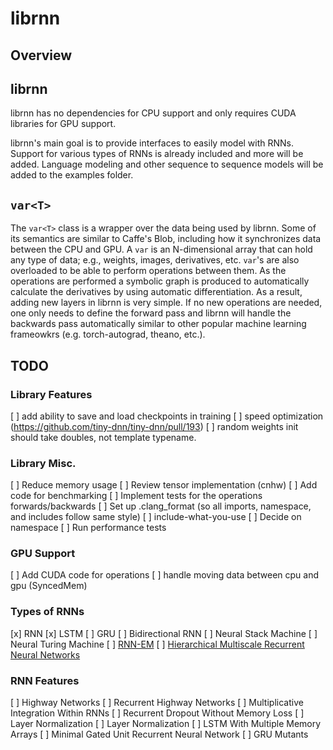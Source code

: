 librnn
==========

Overview
--------

## librnn
librnn has no dependencies for CPU support and only requires CUDA libraries for GPU support.

librnn's main goal is to provide interfaces to easily model with RNNs. Support for various types of RNNs is already included and more will be added. Language modeling and other sequence to sequence models will be added to the examples folder.

## `var<T>`

The `var<T>` class is a wrapper over the data being used by librnn. Some of its semantics are similar to Caffe's Blob, including how it synchronizes data between the CPU and GPU. A `var` is an N-dimensional array that can hold any type of data; e.g., weights, images, derivatives, etc. `var`'s are also overloaded to be able to perform operations between them. As the operations are performed a symbolic graph is produced to automatically calculate the derivatives by using automatic differentiation. As a result, adding new layers in librnn is very simple. If no new operations are needed, one only needs to define the forward pass and librnn will handle the backwards pass automatically similar to other popular machine learning frameowkrs (e.g. torch-autograd, theano, etc.).

## TODO

### Library Features
[ ] add ability to save and load checkpoints in training
[ ] speed optimization (https://github.com/tiny-dnn/tiny-dnn/pull/193)
[ ] random weights init should take doubles, not template typename.

### Library Misc.
[ ] Reduce memory usage
[ ] Review tensor implementation (cnhw)
[ ] Add code for benchmarking
[ ] Implement tests for the operations forwards/backwards
[ ] Set up .clang_format (so all imports, namespace, and includes follow same style)
[ ] include-what-you-use
[ ] Decide on namespace
[ ] Run performance tests

### GPU Support
[ ] Add CUDA code for operations
[ ] handle moving data between cpu and gpu (SyncedMem)

### Types of RNNs
[x] RNN
[x] LSTM
[ ] GRU
[ ] Bidirectional RNN
[ ] Neural Stack Machine
[ ] Neural Turing Machine
[ ] [RNN-EM](http://arxiv.org/abs/1506.00195)
[ ] [Hierarchical Multiscale Recurrent Neural Networks](https://arxiv.org/abs/1609.01704)

### RNN Features
[ ] Highway Networks
[ ] Recurrent Highway Networks
[ ] Multiplicative Integration Within RNNs
[ ] Recurrent Dropout Without Memory Loss
[ ] Layer Normalization
[ ] Layer Normalization
[ ] LSTM With Multiple Memory Arrays
[ ] Minimal Gated Unit Recurrent Neural Network
[ ] GRU Mutants
